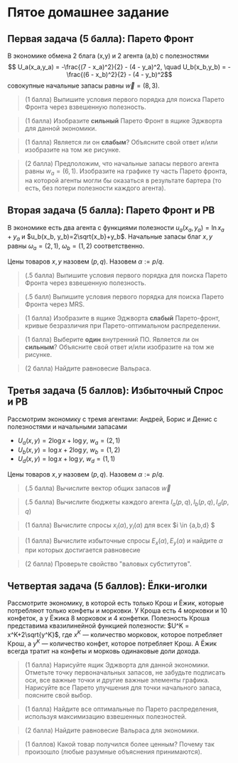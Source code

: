# Пятое домашнее задание

## Первая задача (5 балла): Парето Фронт

В экономике обмена 2 блага (x,y) и 2 агента (a,b) с полезностями
$$ U_a(x_a,y_a) = -\frac{(7 - x_a)^2}{2} - (4 - y_a)^2, \quad U_b(x_b,y_b) = -\frac{(6 - x_b)^2}{2} - (4 - y_b)^2$$
совокупные начальные запасы равны $\vec{w} = (8, 3)$.

> (1 балла) Выпишите условия первого порядка для поиска Парето Фронта через взвешенную полезность.

> (1 балла) Изобразите **сильный** Парето Фронт в ящике Эджворта для данной экономики.

> (1 баллa) Является ли он **слабым**? Объясните свой ответ и/или изобразите на том же рисунке.

> (2 баллa) Предположим, что начальные запасы первого агента равны $w_a = (6,1)$. Изобразите на графике ту часть Парето фронта, на которой агенты могли бы оказаться в результате бартера (то есть, без потери полезности каждого агента). 

## Вторая задача (5 балла): Парето Фронт и РВ

В экономике есть два агента с функциями полезности $u_a(x_a, y_a)=\ln x_a + y_a$ и $u_b(x_b, y_b)=2\sqrt{x_b}+y_b$. Начальные запасы благ $x, y$ равны $\omega_a = (2,1),\ \omega_b = (1,2)$ соответственно.

Цены товаров $x,y$ назовем $(p,q)$. Назовем $\alpha := p/q$.

> (.5 балла) Выпишите условия первого порядка для поиска Парето Фронта через взвешенную полезность.

> (.5 балл) Выпишите условия первого порядка для поиска Парето Фронта через MRS.

> (1 баллa) Изобразите в ящике Эджворта **слабый** Парето-фронт, кривые безразличия при Парето-оптимальном распределении.

> (1 баллa) Выберите **один** внутренний ПО. Является ли он **сильным**? Объясните свой ответ и/или изобразите на том же рисунке.

> (2 баллa) Найдите равновесие Вальраса.

## Третья задача (5 баллов): Избыточный Спрос и РВ

Рассмотрим экономику с тремя агентами: Андрей, Борис и Денис с полезностями и начальными запасами

- $U_a (x,y) = 2 \log x + \log{y}$, $w_a = (2,1)$
- $U_b (x,y) = \log{x} + 2 \log{y}$, $w_b = (1,2)$
- $U_d (x,y) = \log{x} + \log{y}$, $w_d = (1,1)$

Цены товаров $x,y$ назовем $(p,q)$. Назовем $\alpha := p/q$.

> (.5 балла) Вычислите вектор общих запасов $\vec w$

> (.5 балла) Вычислите бюджеты каждого агента $I_a(p,q), I_b(p,q), I_d(p,q)$ 

> (1 балла) Вычислите спросы $x_i(\alpha), y_i(\alpha)$ для всех $i \in \{a,b,d\}
$

> (1 баллa) Вычислите избыточныe спросы $E_x(\alpha), E_y(\alpha)$ и найдите $\alpha$ при которых достигается равновесие

> (2 балла) Проверьте свойство "валовых субститутов".

## Четвертая задача (5 баллов): Ёлки-иголки

Рассмотрите экономику, в которой есть только Крош и Ёжик, которые потребляют только конфеты и морковки. У Кроша есть 4 морковки и 10 конфеток, а у Ёжика 8 морковок и 4 конфетки. Полезность Кроша представима квазилинейной функцией полезности: $U^K = x^K+2\sqrt{y^K}$, где $x^K$ — количество морковок, которое потребляет Крош, а $y^K$ — количество конфет, которое потребляет Крош. А Ёжик всегда тратит на конфеты и морковь одинаковые доли дохода. 

> (1 балла) Нарисуйте ящик Эджворта для данной экономики. Отметьте точку первоначальных запасов, не забудьте подписать оси, все важные точки и другие важные элементы графика. Нарисуйте все Парето улучшения для точки начального запаса, поясните свой выбор. 

> (1 балла) Найдите все оптимальные по Парето распределения, используя максимизацию взвешенных полезностей. 

> (2 балла) Найдите равновесие Вальраса для экономики. 

> (1 баллов) Какой товар получился более ценным? Почему так произошло (любые разумные объяснения принимаются).